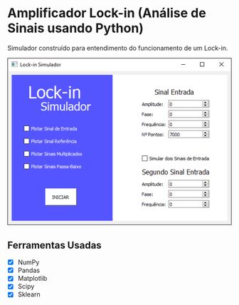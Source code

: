 # Amplificador Lock-in (Análise de Sinais usando Python)

Simulador construído para entendimento do funcionamento de um Lock-in.

![screenshot](Foto_Interface.png)

## Ferramentas Usadas

- [x] NumPy
- [x] Pandas
- [x] Matplotlib
- [x] Scipy
- [x] Sklearn
